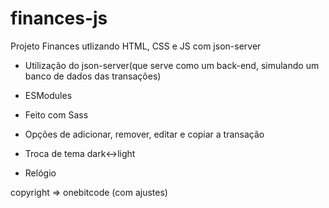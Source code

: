 # finances-js
Projeto Finances utlizando HTML, CSS e JS com json-server

- Utilização do json-server(que serve como um back-end, simulando um banco de dados das transações)

- ESModules

- Feito com Sass

- Opções de adicionar, remover, editar e copiar a transação

- Troca de tema dark<->light

- Relógio

copyright => onebitcode (com ajustes)
